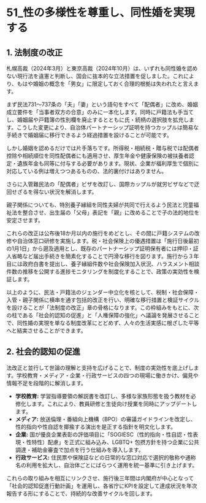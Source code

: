 # 51_性の多様性を尊重し、同性婚を実現する

## 1. 法制度の改正

札幌高裁（2024年3月）と東京高裁（2024年10月）は、いずれも同性婚を認めない現行法を違憲と判断し、国会に抜本的な立法措置を促しました。これにより、もはや婚姻の概念を「男女」に限定しておく合理的根拠は失われたと言えます。

まず民法731〜737条の「夫」「妻」という語句をすべて「配偶者」に改め、婚姻成立要件を「当事者双方の合意」のみに一本化します。同時に戸籍法も手当てし、婚姻届や戸籍簿の性別欄を廃止するとともに氏・続柄の選択肢を拡充します。こうした変更により、自治体パートナーシップ証明を持つカップルは簡易な手続きで婚姻届に移行できるよう経過措置を設けることが可能です。

しかし婚姻を認めるだけでは片手落ちです。所得税・相続税・贈与税では配偶者控除や相続順位を同性配偶者にも適用させ、厚生年金や健康保険の被扶養者認定・遺族年金も同等に付与する必要があります。現状、企業が福利厚生で個別に対応している例は増えつつあるものの、法的裏付けはありません。

さらに入管難民法の「配偶者」ビザを改訂し、国際カップルが就労ビザなどで迂回せざるを得ない状況を解消します。

親子関係についても、特別養子縁組を同性夫婦が共同で行えるよう民法と児童福祉法を整合させ、出生届の「父母」表記を「親」に改めることで子の法的地位を安定させます。

これらの改正は公布後18か月以内の施行をめどとし、その間に戸籍システムの改修や自治体窓口研修を実施します。税・社会保険上の優遇措置は「施行日後最初の1月1日」から遡及適用とし、既存のパートナーシップ証明保有者には押印・証人省略など届出手続きを簡素化することで円滑な移行を図ります。施行から３年目には政府白書を提出し、養子縁組件数や社会保険加入状況、ハラスメント相談件数の推移を公開する進捗モニタリングを制度化することで、政策の実効性を検証します。

以上のように、民法・戸籍法のジェンダー中立化を核として、税制・社会保障・入管・親子関係に横串を通す包括的改正を行い、明確な移行措置と検証サイクルを設けることが「法制度の改正」章の骨格になります。この枠組みをもとに、次の柱である「社会的認知の促進」と「人権保障の強化」へ議論を発展させることで、同性婚の実現を単なる制度改革にとどめず、人々の生活実感に根ざした平等へと結実させることができます。

## 2. 社会的認知の促進

法改正と並行して世論の理解と支持を広げることで、制度の実効性を底上げします。学校教育・メディア・企業・行政サービスの四つの現場に働きかけ、偏見や情報不足を段階的に解消します。

*   **学校教育:** 学習指導要領の解説書を改訂し、多様な家族形態を扱う教材を必修化します。これにより、教員研修と生徒向け授業を同時にアップデートします。
*   **メディア:** 放送倫理・番組向上機構（BPO）の審議ガイドラインを改定し、性的指向や性自認を揶揄する演出を是正する指針を明文化します。
*   **企業:** 国が優良企業表彰の評価項目に「SOGIESC（性的指向・性自認・性表現・性特性）配慮」を正式に組み込み、LGBTQ+ 包摂方針を持つ企業に公共調達・補助金審査で加点を行う仕組みを導入します。
*   **行政サービス:** 住民票や保険証などの日常的な窓口対応で選択的敬称や通称名の利用を拡大し、自治体ごとにばらつく運用を統一基準に引き上げます。

これらの取り組みを相互にリンクさせ、施行後三年間は内閣府が中心となって「社会的認知促進行動計画」を運用し、各省庁にKPIを設定して達成状況を年次報告する形にすることで、持続的な改善サイクルを回します。